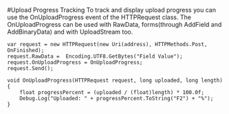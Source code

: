 #Upload Progress Tracking
To track and display upload progress you can use the OnUploadProgress event of the HTTPRequest class. The OnUploadProgress can be used with RawData, forms(through AddField and AddBinaryData) and with UploadStream too.

```language-csharp
var request = new HTTPRequest(new Uri(address), HTTPMethods.Post, OnFinished);
request.RawData =  Encoding.UTF8.GetBytes("Field Value");
request.OnUploadProgress = OnUploadProgress;
request.Send();

void OnUploadProgress(HTTPRequest request, long uploaded, long length) {
	float progressPercent = (uploaded / (float)length) * 100.0f;
	Debug.Log("Uploaded: " + progressPercent.ToString("F2") + "%");
}
```